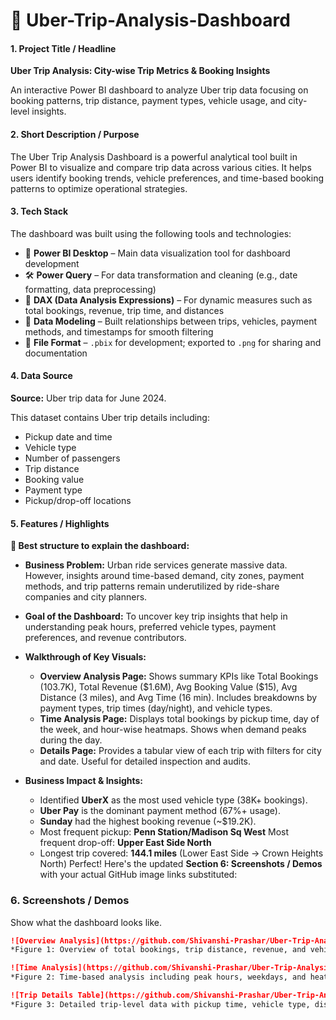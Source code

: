 # 🚖 Uber-Trip-Analysis-Dashboard


#### **1. Project Title / Headline**

**Uber Trip Analysis: City-wise Trip Metrics & Booking Insights**

An interactive Power BI dashboard to analyze Uber trip data focusing on booking patterns, trip distance, payment types, vehicle usage, and city-level insights.


#### **2. Short Description / Purpose**

The Uber Trip Analysis Dashboard is a powerful analytical tool built in Power BI to visualize and compare trip data across various cities. It helps users identify booking trends, vehicle preferences, and time-based booking patterns to optimize operational strategies.


#### **3. Tech Stack**

The dashboard was built using the following tools and technologies:

* 🧩 **Power BI Desktop** – Main data visualization tool for dashboard development
* 🛠️ **Power Query** – For data transformation and cleaning (e.g., date formatting, data preprocessing)
* 🧠 **DAX (Data Analysis Expressions)** – For dynamic measures such as total bookings, revenue, trip time, and distances
* 🔗 **Data Modeling** – Built relationships between trips, vehicles, payment methods, and timestamps for smooth filtering
* 💾 **File Format** – `.pbix` for development; exported to `.png` for sharing and documentation


#### **4. Data Source**

**Source:** Uber trip data for June 2024.

This dataset contains Uber trip details including:

* Pickup date and time
* Vehicle type
* Number of passengers
* Trip distance
* Booking value
* Payment type
* Pickup/drop-off locations


#### **5. Features / Highlights**

**📌 Best structure to explain the dashboard:**

* **Business Problem:**
  Urban ride services generate massive data. However, insights around time-based demand, city zones, payment methods, and trip patterns remain underutilized by ride-share companies and city planners.

* **Goal of the Dashboard:**
  To uncover key trip insights that help in understanding peak hours, preferred vehicle types, payment preferences, and revenue contributors.

* **Walkthrough of Key Visuals:**

  * **Overview Analysis Page:** Shows summary KPIs like Total Bookings (103.7K), Total Revenue (\$1.6M), Avg Booking Value (\$15), Avg Distance (3 miles), and Avg Time (16 min). Includes breakdowns by payment types, trip times (day/night), and vehicle types.
  * **Time Analysis Page:** Displays total bookings by pickup time, day of the week, and hour-wise heatmaps. Shows when demand peaks during the day.
  * **Details Page:** Provides a tabular view of each trip with filters for city and date. Useful for detailed inspection and audits.

* **Business Impact & Insights:**

  * Identified **UberX** as the most used vehicle type (38K+ bookings).
  * **Uber Pay** is the dominant payment method (67%+ usage).
  * **Sunday** had the highest booking revenue (\~\$19.2K).
  * Most frequent pickup: **Penn Station/Madison Sq West**
    Most frequent drop-off: **Upper East Side North**
  * Longest trip covered: **144.1 miles** (Lower East Side → Crown Heights North)
Perfect! Here's the updated **Section 6: Screenshots / Demos** with your actual GitHub image links substituted:


### **6. Screenshots / Demos**

Show what the dashboard looks like.

```markdown
![Overview Analysis](https://github.com/Shivanshi-Prashar/Uber-Trip-Analysis-Dashboard/blob/main/Snapshot-%20Overview%20Analysis.png)  
*Figure 1: Overview of total bookings, trip distance, revenue, and vehicle/payment breakdowns*

![Time Analysis](https://github.com/Shivanshi-Prashar/Uber-Trip-Analysis-Dashboard/blob/main/Snapshot-%20Time%20Analysis.png)  
*Figure 2: Time-based analysis including peak hours, weekdays, and heatmaps*

![Trip Details Table](https://github.com/Shivanshi-Prashar/Uber-Trip-Analysis-Dashboard/blob/main/Snapshot-%20Details.png)  
*Figure 3: Detailed trip-level data with pickup time, vehicle type, distance, value, and location*



